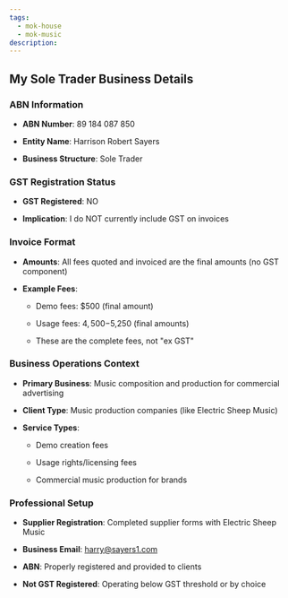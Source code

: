 ```yaml
---
tags:
  - mok-house
  - mok-music
description:
---
```

## My Sole Trader Business Details

### **ABN Information**

- **ABN Number**: 89 184 087 850

- **Entity Name**: Harrison Robert Sayers

- **Business Structure**: Sole Trader

### **GST Registration Status**

- **GST Registered**: NO

- **Implication**: I do NOT currently include GST on invoices

### **Invoice Format**

- **Amounts**: All fees quoted and invoiced are the final amounts (no GST component)

- **Example Fees**:

  - Demo fees: $500 (final amount)

  - Usage fees: $4,500-$5,250 (final amounts)

  - These are the complete fees, not "ex GST"

### **Business Operations Context**

- **Primary Business**: Music composition and production for commercial advertising

- **Client Type**: Music production companies (like Electric Sheep Music)

- **Service Types**:

  - Demo creation fees

  - Usage rights/licensing fees

  - Commercial music production for brands

### **Professional Setup**

- **Supplier Registration**: Completed supplier forms with Electric Sheep Music

- **Business Email**: harry@sayers1.com

- **ABN**: Properly registered and provided to clients

- **Not GST Registered**: Operating below GST threshold or by choice
